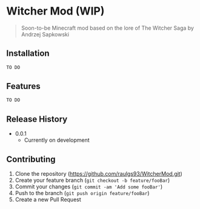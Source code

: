 # Witcher Mod (WIP)
> Soon-to-be Minecraft mod based on the lore of The Witcher Saga by Andrzej Sapkowski


## Installation

```sh
TO DO
```


## Features

```sh
TO DO
```

## Release History

* 0.0.1
    * Currently on development


## Contributing

1. Clone the repository (<https://github.com/raulgs93/WitcherMod.git>)
2. Create your feature branch (`git checkout -b feature/fooBar`)
3. Commit your changes (`git commit -am 'Add some fooBar'`)
4. Push to the branch (`git push origin feature/fooBar`)
5. Create a new Pull Request
